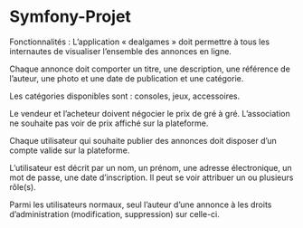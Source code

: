 # Symfony-Projet

Fonctionnalités :
L’application « dealgames » doit permettre à tous les internautes de visualiser l’ensemble des annonces en ligne.

Chaque annonce doit comporter un titre, une description, une référence de l’auteur, une photo et une date de publication et une catégorie.

Les catégories disponibles sont : consoles, jeux, accessoires.

Le vendeur et l’acheteur doivent négocier le prix de gré à gré. L’association ne souhaite pas voir de prix affiché sur la plateforme.

Chaque utilisateur qui souhaite publier des annonces doit disposer d’un compte valide sur la plateforme.

L’utilisateur est décrit par un nom, un prénom, une adresse électronique, un mot de passe, une date d’inscription. Il peut se voir attribuer un ou plusieurs rôle(s).

Parmi les utilisateurs normaux, seul l’auteur d’une annonce à les droits d’administration (modification, suppression) sur celle-ci.

